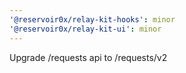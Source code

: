 ```yaml
---
'@reservoir0x/relay-kit-hooks': minor
'@reservoir0x/relay-kit-ui': minor
---
```


Upgrade /requests api to /requests/v2
